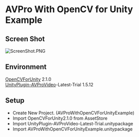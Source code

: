 ﻿AVPro With OpenCV for Unity Example
====================

Screen Shot
-----
![ScreenShot.PNG](ScreenShot.PNG)


Environment
-----
[OpenCVForUnity](https://assetstore.unity.com/packages/tools/integration/opencv-for-unity-21088?aid=1011l4ehR) 2.1.0  
[UnityPlugin-AVProVideo](https://assetstore.unity.com/packages/tools/video/avpro-video-56355?aid=1011l4ehR)-Latest-Trial 1.5.12


Setup
-----
* Create New Project. (AVProWithOpenCVForUnityExample)
* Import OpenCVForUnity2.1.0 from AssetStore
* Import UnityPlugin-AVProVideo-Latest-Trial.unitypackage
* Import AVProWithOpenCVForUnityExample.unitypackage
